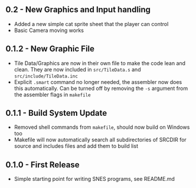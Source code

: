 ## 0.2 - New Graphics and Input handling
* Added a new simple cat sprite sheet that the player can control
* Basic Camera moving works

## 0.1.2 - New Graphic File
* Tile Data/Graphics are now in their own file to make the code lean and
clean. They are now included in `src/TileData.s` and `src/include/TileData.inc`
* Explicit `.smart` command no longer needed, the assembler now does this
automatically. Can be turned off by removing the `-s` argument from the
assembler flags in `makefile`

## 0.1.1 - Build System Update
* Removed shell commands from `makefile`, should now build on Windows too
* Makefile will now automatically search all subdirectories of SRCDIR for
source and includes files and add them to build list

## 0.1.0 - First Release
* Simple starting point for writing SNES programs, see README.md

